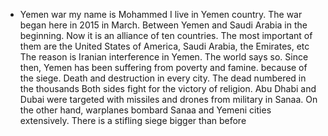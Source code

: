 * Yemen war 
my name is Mohammed I live in Yemen country. 
 The war began here in 2015 in March.
 Between Yemen and Saudi Arabia in the beginning.  Now it is an alliance of ten countries.
 The most important of them are the United States of America, Saudi Arabia, the Emirates, etc
 The reason is Iranian interference in Yemen.  The world says so.
 Since then, Yemen has been suffering from poverty and famine.  because of the siege.
 Death and destruction in every city.  The dead numbered in the thousands 
Both sides fight for the victory of religion.
Abu Dhabi and Dubai were targeted with missiles and drones from military in Sanaa.
On the other hand, warplanes bombard Sanaa and Yemeni cities extensively.
There is a stifling siege bigger than before
